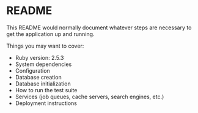 # README

This README would normally document whatever steps are necessary to get the
application up and running.

Things you may want to cover:

* Ruby version: 2.5.3
* System dependencies
* Configuration
* Database creation
* Database initialization
* How to run the test suite
* Services (job queues, cache servers, search engines, etc.)
* Deployment instructions
